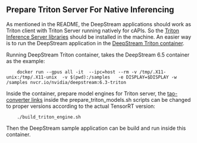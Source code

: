 ## Prepare Triton Server For Native Inferencing
As mentioned in the README, the DeepStream applications should work as Triton client with Triton Server running natively for cAPIs. So the [Triton Inference Server libraries](https://github.com/triton-inference-server/client) should be installed in the machine. An easier way is to run the DeepStream application in the [DeepStream Triton container](https://catalog.ngc.nvidia.com/orgs/nvidia/containers/deepstream). 

Running DeepStream Triton container, takes the DeepStream 6.5 container as the example:
```
    docker run --gpus all -it  --ipc=host --rm -v /tmp/.X11-unix:/tmp/.X11-unix  -v $(pwd):/samples   -e DISPLAY=$DISPLAY -w /samples nvcr.io/nvidia/deepstream:6.3-triton
```
Inside the container, prepare model engines for Triton server, the [tao-converter links](https://catalog.ngc.nvidia.com/orgs/nvidia/teams/tao/resources/tao-converter) inside the prepare_triton_models.sh scripts can be changed to proper versions according to the actual TensorRT version:
```
    ./build_triton_engine.sh

```

Then the DeepStream sample application can be build and run inside this container.
